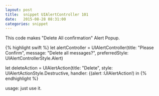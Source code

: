 ```yaml
---
layout: post
title:  snippet UIAlertController 101
date:   2015-08-28 08:31:00
categories: snippet
---
```

This code makes "Delete All confirmation" Alert Popup.
 
{% highlight swift %}
let alertController = UIAlertController(title: "Please Confirm", message: "Delete all messages?", preferredStyle: UIAlertControllerStyle.Alert)

let deleteAction = UIAlertAction(title: "Delete", style: UIAlertActionStyle.Destructive, handler: {(alert :UIAlertAction!) in
{% endhighlight %}

usage: just use it. 

